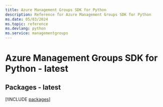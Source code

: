 ```yaml
---
title: Azure Management Groups SDK for Python
description: Reference for Azure Management Groups SDK for Python
ms.date: 05/03/2024
ms.topic: reference
ms.devlang: python
ms.service: managementgroups
---
```

# Azure Management Groups SDK for Python - latest
## Packages - latest
[!INCLUDE [packages](management-groups-index.md)]